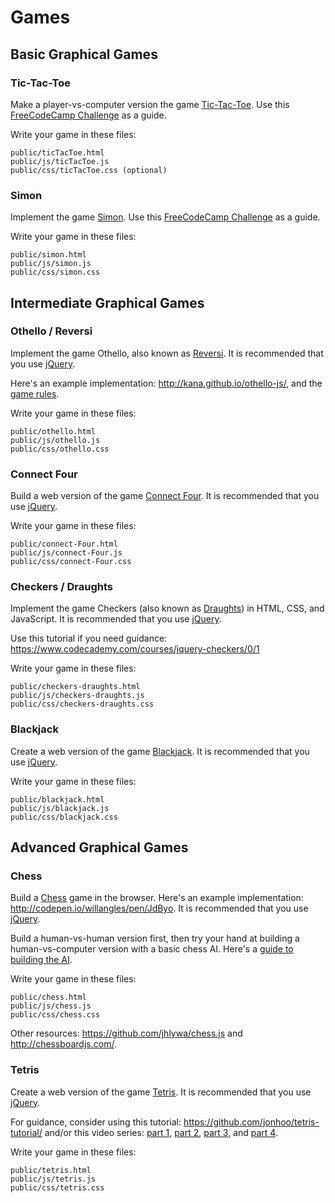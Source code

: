 # Games

## Basic Graphical Games

### Tic-Tac-Toe

Make a player-vs-computer version the game [Tic-Tac-Toe][wiki-tictactoe]. Use this [FreeCodeCamp Challenge][fcc-tictactoe] as a guide.

Write your game in these files:

```
public/ticTacToe.html
public/js/ticTacToe.js
public/css/ticTacToe.css (optional)
```

### Simon

Implement the game [Simon][wiki-simon]. Use this [FreeCodeCamp Challenge][fcc-simon] as a guide.

Write your game in these files:

```
public/simon.html
public/js/simon.js
public/css/simon.css
```

## Intermediate Graphical Games

### Othello / Reversi

Implement the game Othello, also known as [Reversi](https://en.wikipedia.org/wiki/Reversi). It is recommended that you use [jQuery][jquery].

Here's an example implementation: http://kana.github.io/othello-js/, and the [game rules](http://radagast.se/othello/Help/strategy.html).

Write your game in these files:

```
public/othello.html
public/js/othello.js
public/css/othello.css
```

### Connect Four

Build a web version of the game [Connect Four](https://en.wikipedia.org/wiki/Connect_Four). It is recommended that you use [jQuery][jquery].

Write your game in these files:

```
public/connect-Four.html
public/js/connect-Four.js
public/css/connect-Four.css
```

### Checkers / Draughts

Implement the game Checkers (also known as [Draughts](https://en.wikipedia.org/wiki/Draughts)) in HTML, CSS, and JavaScript. It is recommended that you use [jQuery][jquery].

Use this tutorial if you need guidance: https://www.codecademy.com/courses/jquery-checkers/0/1

Write your game in these files:

```
public/checkers-draughts.html
public/js/checkers-draughts.js
public/css/checkers-draughts.css
```

### Blackjack

Create a web version of the game [Blackjack](https://en.wikipedia.org/wiki/Blackjack). It is recommended that you use [jQuery][jquery].

Write your game in these files:

```
public/blackjack.html
public/js/blackjack.js
public/css/blackjack.css
```

## Advanced Graphical Games

### Chess

Build a [Chess](https://en.wikipedia.org/wiki/Chess) game in the browser. Here's an example implementation: http://codepen.io/willangles/pen/JdByo.  It is recommended that you use [jQuery][jquery].

Build a human-vs-human version first, then try your hand at building a human-vs-computer version with a basic chess AI. Here's a [guide to building the AI](https://medium.freecodecamp.com/simple-chess-ai-step-by-step-1d55a9266977).

Write your game in these files:

```
public/chess.html
public/js/chess.js
public/css/chess.css
```

Other resources: https://github.com/jhlywa/chess.js and http://chessboardjs.com/.

### Tetris

Create a web version of the game [Tetris](https://en.wikipedia.org/wiki/Tetris).  It is recommended that you use [jQuery][jquery].

For guidance, consider using this tutorial: https://github.com/jonhoo/tetris-tutorial/ and/or this video series: [part 1](https://www.youtube.com/watch?v=Z3wvP27eW98), [part 2](https://www.youtube.com/watch?v=JRcjqwktccc), [part 3](https://www.youtube.com/watch?v=pSPx2JXSRfM), and [part 4](https://www.youtube.com/watch?v=TZrRS14G8Ns).

Write your game in these files:

```
public/tetris.html
public/js/tetris.js
public/css/tetris.css
```

[fcc-simon]: https://www.freecodecamp.com/challenges/build-a-simon-game
[fcc-tictactoe]: https://www.freecodecamp.com/challenges/build-a-tic-tac-toe-game

[wiki-simon]: https://en.wikipedia.org/wiki/Simon_(game)
[wiki-tictactoe]: https://en.wikipedia.org/wiki/Tic-tac-toe

[jquery]: https://jquery.com/

